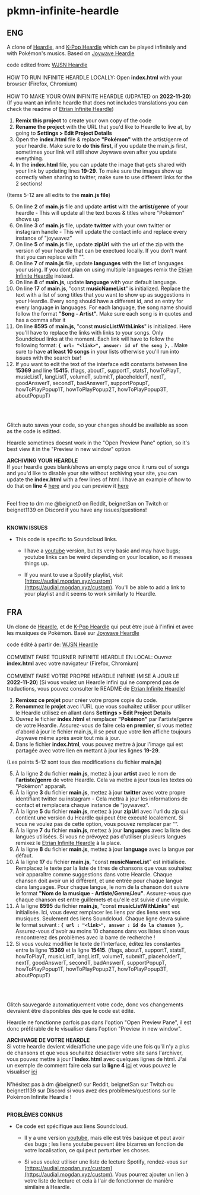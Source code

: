 # pkmn-infinite-heardle

## ENG

A clone of [Heardle](https://www.heardle.app/), and [K-Pop Heardle](https://heardle-kpop.glitch.me/) which can be played infinitely and with Pokémon's musics. Based on [Joywave Heardle](https://joywave-heardle.glitch.me/)

code edited from: [WJSN Heardle](https://github.com/haseul/wjsn-heardle)
<br />
<br />
HOW TO RUN INFINITE HEARDLE LOCALLY:
Open **index.html** with your browser (Firefox, Chromium)
<br />
<br />
HOW TO MAKE YOUR OWN INFINITE HEARDLE (UDPATED on **2022-11-20**)
(If you want an infinite heardle that does not includes translations you can check the readme of [Etrian Infinite Heardle](https://glitch.com/edit/#!/etrian-infinite-heardle))

1. **Remix this project** to create your own copy of the code
2. **Rename the project** with the URL that you'd like to Heardle to live at, by going to **Settings > Edit Project Details**
3. Open the **index.html** file & replace **"Pokémon"** with the artist/genre of your heardle. Make sure to **do this first**, if you update the main.js first, sometimes your link will still show Joywave even after you update everything.
4. In the **index.html** file, you can update the image that gets shared with your link by updating lines **19-29**. To make sure the images show up correctly when sharing to twitter, make sure to use different links for the 2 sections!

(Items 5-12 are all edits to the **main.js file**)

5. On line **2** of **main.js** file and update **artist** with the **artist/genre** of your heardle - This will update all the text boxes & titles where "Pokémon" shows up
6. On line **3** of **main.js** file, update **twitter** with your own twitter or instagram handle - This will update the contact info and replace every instance of "joywavez"
7. On line **5** of **main.js** file, update **zipUrl** with the url of the zip with the version of your heardle that can be exectued locally. If you don't want that you can replace with "".
8. On line **7** of **main.js** file, update **languages** with the list of languages your using. If you dont plan on using multiple languages remix the [Etrian Infinite Heardle](https://glitch.com/edit/#!/etrian-infinite-heardle) instead.
9. On line **8** of **main.js**, update **language** with your default language.
10. On line **17** of **main.js**, "const **musicNameList**" is initialized. Replace the text with a list of song titles that you want to show up as suggestions in your Heardle. Every song should have a different id, and an entry for every language in languages. For each language, the song name should follow the format **"Song - Artist".** Make sure each song is in quotes and has a comma after it
11. On line **8595** of **main.js**, "const **musicListWithLinks**" is initialized. Here you'll have to replace the links with links to your songs. Only Soundcloud links at the moment. Each link will have to follow the following format: **`{ url: "<link>", answer: id of the song },`**  . Make sure to have **at least 10 songs** in your lists otherwise you'll run into issues with the search bar!
12. If you want to edit the text of the interface edit constants between line **15369** and line **15415**. (flags, aboutT, supportT, statsT, howToPlayT, musicListT, langListT, volumeT, submitT, placeholderT, nextT, goodAnswerT, secondT, badAnswerT, supportPopupT, howToPlayPopup1T, howToPlayPopup2T, howToPlayPopup3T, aboutPopupT)

<br /> 
<br />

Glitch auto saves your code, so your changes should be available as soon as the code is editted.
<br />

Heardle sometimes doesnt work in the "Open Preview Pane" option, so it's best view it in the "Preview in new window" option
<br />

**ARCHIVING YOUR HEARDLE**
<br />
If your heardle goes blank/shows an empty page once it runs out of songs and you'd like to disable your site without archiving your site, you can update the **index.html** with a few lines of html.
I have an example of how to do that on **line 4** [here](https://glitch.com/edit/#!/testerheardle?path=index.html%3A55%3A0) and you can preview it [here](https://testerheardle.glitch.me/)
<br />
<br />

Feel free to dm me @beignet0 on Reddit, beignetSan on Twitch or beignet1139 on Discord if you have any issues/questions!
<br />
<br />

**KNOWN ISSUES**
- This code is specific to Soundcloud links.

  - I have a [youtube](https://glitch.com/~youtube-heardle-template) version, but its very basic and may have bugs; youtube links can be weird depending on your location, so it messes things up.

  - If you want to use a Spotify playlist, visit [https://audial.mogdan.xyz/custom](https://audial.mogdan.xyz/custom). You'll be able to add a link to your playlist and it seems to work similarly to Heardle.

## FRA

Un clone de [Heardle](https://www.heardle.app/), et de [K-Pop Heardle](https://heardle-kpop.glitch.me/) qui peut être joué à l'infini et avec les musiques de Pokémon. Basé sur [Joywave Heardle](https://joywave-heardle.glitch.me/)

code édité à partir de: [WJSN Heardle](https://github.com/haseul/wjsn-heardle)
<br />
<br />
COMMENT FAIRE TOURNER INFINITE HEARDLE EN LOCAL:
Ouvrez **index.html** avec votre navigateur (Firefox, Chromium)
<br />
<br />
COMMENT FAIRE VOTRE PROPRE HEARDLE INFINIE (MISE À JOUR LE **2022-11-20**)
(Si vous voulez un Heardle infini qui ne comprend pas de traductions, vous pouvez consulter le README de [Etrian Infinite Heardle](https://glitch.com/edit/#!/etrian-infinite-heardle))

1. **Remixez ce projet** pour créer votre propre copie du code.
2. **Renommez le projet** avec l'URL que vous souhaitez utiliser pour utiliser le Heardle utilisez en allant dans **Settings > Edit Project Details**
3. Ouvrez le fichier **index.html** et remplacer **"Pokémon"** par l'artiste/genre de votre Heardle.
Assurez-vous de faire cela **en premier**, si vous mettez d'abord à jour le fichier main.js, il se peut que votre lien affiche toujours Joywave même après avoir tout mis à jour.
4. Dans le fichier **index.html**, vous pouvez mettre à jour l'image qui est partagée avec votre lien en mettant à jour les lignes **19-29**.

(Les points 5-12 sont tous des modifications du fichier **main.js**) 

5. À la ligne **2** du fichier **main.js**, mettez à jour **artist** avec le nom de l'**artiste/genre** de votre Heardle. Cela va mettre à jour tous les textes où "Pokémon" apparaît.
6. À la ligne **3** du fichier **main.js**, mettez à jour **twitter** avec votre propre identifiant twitter ou instagram - Cela mettra à jour les informations de contact et remplacera chaque instance de "joywavez".
7. À la ligne **5** du fichier  **main.js**, mettez à jour **zipUrl** avec l'url du zip qui contient une version du Heardle qui peut être executé localement. Si vous ne voulez pas de cette option, vous pouvez remplacer par "".
8. À la ligne **7** du fichier  **main.js**, mettez à jour **languages** avec la liste des langues utilisées. Si vous ne prévoyez pas d'utiliser plusieurs langues
remixez le [Etrian Infinite Heardle](https://glitch.com/edit/#!/etrian-infinite-heardle) à la place.
9. À la ligne **8** du fichier  **main.js**, mettez à jour **language** avec la langue par défaut.
10. À la ligne **17** du fichier  **main.js**, "const **musicNameList**" est initialisée. Remplacez le texte par la liste de titres de chansons que vous souhaitez voir apparaître comme suggestions dans votre Heardle. Chaque chanson doit avoir un id différent, et une entrée pour chaque langue dans languages. Pour chaque langue, le nom de la chanson doit suivre le format **"Nom de la musique - Artiste/Genre/Jeu"**. Assurez-vous que chaque chanson est entre guillemets et qu'elle est suivie d'une virgule.
11. À la ligne **8595** du fichier  **main.js**, "const **musicListWithLinks**" est initialisée.  Ici, vous devez remplacer les liens par des liens vers vos musiques. Seulement des liens Soundcloud. Chaque ligne devra suivre le format suivant : **`{ url : "<link>", answer : id de la chanson }`**,. Assurez-vous d'avoir au moins 10 chansons dans vos listes sinon vous rencontrerez des problèmes avec la
barre de recherche !
12. Si vous voulez modifier le texte de l'interface, éditez les constantes entre la ligne **15369** et la ligne **15415**. (flags, aboutT, supportT, statsT, howToPlayT, musicListT, langListT, volumeT, submitT, placeholderT, nextT, goodAnswerT, secondT, badAnswerT, supportPopupT, howToPlayPopup1T, howToPlayPopup2T, howToPlayPopup3T, aboutPopupT)

<br /> 
<br />

Glitch sauvegarde automatiquement votre code, donc vos changements devraient être disponibles dès que le code est édité. 
<br />

Heardle ne fonctionne parfois pas dans l'option "Open Preview Pane", il est donc préférable de le visualiser dans l'option "Preview in new window". 
<br />

**ARCHIVAGE DE VOTRE HEARDLE**
<br />
Si votre heardle devient vide/affiche une page vide une fois qu'il n'y a plus de chansons et que vous souhaitez désactiver votre site sans l'archiver, vous pouvez mettre à jour l'**index.html** avec quelques lignes de html. J'ai un exemple de comment faire cela sur la **ligne 4** [ici](https://glitch.com/edit/#!/testerheardle?path=index.html%3A55%3A0) et vous pouvez
le visualiser [ici](https://testerheardle.glitch.me/)
<br />
<br />
N'hésitez pas à dm @beignet0 sur Reddit, beignetSan sur Twitch ou beignet1139 sur Discord si vous avez des problèmes/questions sur le Pokémon Infinite Heardle ! <br />
<br />

**PROBLÈMES CONNUS**
- Ce code est spécifique aux liens Soundcloud.

  - Il y a une version [youtube](https://glitch.com/~youtube-heardle-template), mais elle est très basique et peut avoir des bugs ; les liens youtube peuvent être bizarres en fonction de votre localisation, ce qui peut perturber les choses.

  - Si vous voulez utiliser une liste de lecture Spotify, rendez-vous sur [https://audial.mogdan.xyz/custom](https://audial.mogdan.xyz/custom). Vous pourrez ajouter un lien à votre liste de lecture et cela à l'air de fonctionner de manière similaire à Heardle.